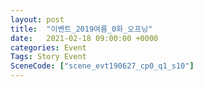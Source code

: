 ```yaml
---
layout: post
title:  "이벤트_2019여름_0화_오프닝"
date:   2021-02-18 09:00:00 +0000
categories: Event
Tags: Story Event
SceneCode: ["scene_evt190627_cp0_q1_s10"]
---
```

